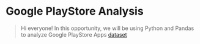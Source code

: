# Google PlayStore Analysis

>Hi everyone! In this opportunity, we will be using Python and Pandas to analyze Google PlayStore Apps [dataset](https://github.com/mcyaputra/Files/blob/main/googleplaystore.csv)
